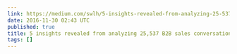 ```yaml
---
link: https://medium.com/swlh/5-insights-revealed-from-analyzing-25-537-b2b-sales-conversations-with-ai-920e7c3f8c77
date: 2016-11-30 02:43 UTC
published: true
title: 5 insights revealed from analyzing 25,537 B2B sales conversations with AI
tags: []
---
```



